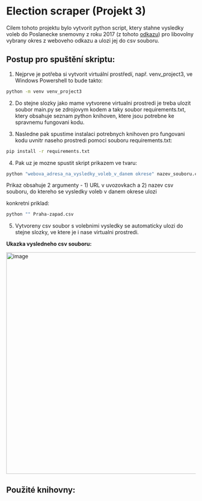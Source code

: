 # Election scraper (Projekt 3)

Cilem tohoto projektu bylo vytvorit python script, ktery stahne vysledky voleb do Poslanecke snemovny z roku 2017  (z tohoto [odkazu](https://volby.cz/pls/ps2017nss/ps3?xjazyk=CZ)) pro libovolny vybrany okres z weboveho odkazu a ulozi jej do csv souboru.

## Postup pro spuštění skriptu:
1) Nejprve je potřeba si vytvorit virtuální prostředí, např. venv_project3, ve Windows Powershell to bude takto:
   
```bash
python -m venv venv_project3
```

2) Do stejne slozky jako mame vytvorene virtualni prostredi je treba ulozit soubor main.py se zdrojovym kodem a taky soubor requirements.txt, ktery obsahuje seznam python knihoven, ktere jsou potrebne ke spravnemu fungovani kodu.

3) Nasledne pak spustime instalaci potrebnych knihoven pro fungovani kodu uvnitr naseho prostredi pomoci souboru requirements.txt:
   
```bash
pip install -r requirements.txt
```
4) Pak uz je mozne spustit skript prikazem ve tvaru:
 
```bash
python "webova_adresa_na_vysledky_voleb_v_danem okrese" nazev_souboru.csv
```
Prikaz obsahuje 2 argumenty - 1) URL v uvozovkach a 2) nazev csv souboru, do ktereho se vysledky voleb v danem okrese ulozi

konkretni priklad:

```bash
python "" Praha-zapad.csv
```
5) Vytvoreny csv soubor s volebnimi vysledky se automaticky ulozi do stejne slozky, ve ktere je i nase virtualni prostredi.


**Ukazka vysledneho csv souboru:**

<img width="1501" height="589" alt="image" src="https://github.com/user-attachments/assets/cbff80ba-d287-40b5-ac7b-4c92acdb645e" />

## Použité knihovny:

